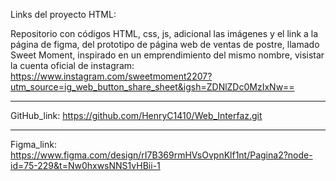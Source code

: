 Links del proyecto HTML:

Repositorio con códigos HTML, css, js, adicional las imágenes y el link a la página de figma, del prototipo de página web de ventas de postre, llamado Sweet Moment, inspirado en un emprendimiento del mismo nombre, visistar la cuenta oficial de instagram: https://www.instagram.com/sweetmoment2207?utm_source=ig_web_button_share_sheet&igsh=ZDNlZDc0MzIxNw==


------------------------------------------------------------------------------------------------------------------

GitHub_link: https://github.com/HenryC1410/Web_Interfaz.git

------------------------------------------------------------------------------------------------------------------

Figma_link: https://www.figma.com/design/rI7B369rmHVsOvpnKlf1nt/Pagina2?node-id=75-229&t=Nw0hxwsNNS1vHBii-1
